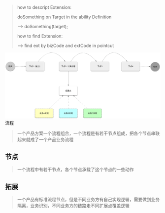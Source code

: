 ## 

> how to descript Extension:
>
> doSomething on Target in the ability Definition
>
> --&gt; doSomething\(target\);
>
> how to find Extension:
>
> --&gt; find ext by bizCode and extCode in pointcut

![](/assets/tmf-扩展点.png)流程

> 一个产品方案一个流程组合，一个流程是有若干节点组成，把各个节点串联起来就成了一个产品业务流程

## 节点

> 一个流程中有若干节点，各个节点承载了这个节点的一些动作

## 拓展

> 一个产品有标准流程节点，但是不同业务方有自己实现逻辑，需要做到业务隔离，业务识别，不同业务方的链路走不同扩展点覆盖逻辑



